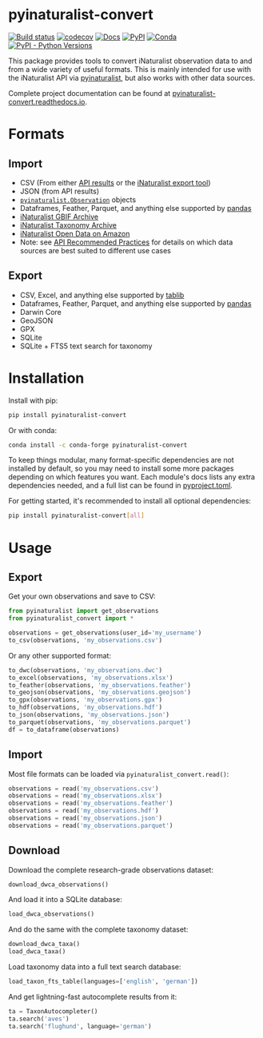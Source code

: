 # pyinaturalist-convert
[![Build status](https://github.com/pyinat/pyinaturalist-convert/workflows/Build/badge.svg)](https://github.com/pyinat/pyinaturalist-convert/actions)
[![codecov](https://codecov.io/gh/pyinat/pyinaturalist-convert/branch/main/graph/badge.svg?token=Mt3V5H409C)](https://codecov.io/gh/pyinat/pyinaturalist-convert)
[![Docs](https://img.shields.io/readthedocs/pyinaturalist-convert/stable)](https://pyinaturalist-convert.readthedocs.io)
[![PyPI](https://img.shields.io/pypi/v/pyinaturalist-convert?color=blue)](https://pypi.org/project/pyinaturalist-convert)
[![Conda](https://img.shields.io/conda/vn/conda-forge/pyinaturalist-convert?color=blue)](https://anaconda.org/conda-forge/pyinaturalist-convert)
[![PyPI - Python Versions](https://img.shields.io/pypi/pyversions/pyinaturalist-convert)](https://pypi.org/project/pyinaturalist-convert)

This package provides tools to convert iNaturalist observation data to and from a wide variety of
useful formats. This is mainly intended for use with the iNaturalist API
via [pyinaturalist](https://github.com/niconoe/pyinaturalist), but also works with other data sources.

Complete project documentation can be found at [pyinaturalist-convert.readthedocs.io](https://pyinaturalist-convert.readthedocs.io).

# Formats
## Import
* CSV (From either [API results](https://www.inaturalist.org/pages/api+reference#get-observations)
 or the [iNaturalist export tool](https://www.inaturalist.org/observations/export))
* JSON (from API results)
* [`pyinaturalist.Observation`](https://pyinaturalist.readthedocs.io/en/stable/modules/pyinaturalist.models.Observation.html) objects
* Dataframes, Feather, Parquet, and anything else supported by [pandas](https://pandas.pydata.org/pandas-docs/stable/user_guide/io.html)
* [iNaturalist GBIF Archive](https://www.inaturalist.org/pages/developers)
* [iNaturalist Taxonomy Archive](https://www.inaturalist.org/pages/developers)
* [iNaturalist Open Data on Amazon](https://github.com/inaturalist/inaturalist-open-data)
* Note: see [API Recommended Practices](https://www.inaturalist.org/pages/api+recommended+practices)
  for details on which data sources are best suited to different use cases

## Export
* CSV, Excel, and anything else supported by [tablib](https://tablib.readthedocs.io/en/stable/formats/)
* Dataframes, Feather, Parquet, and anything else supported by [pandas](https://pandas.pydata.org/pandas-docs/stable/user_guide/io.html)
* Darwin Core
* GeoJSON
* GPX
* SQLite
* SQLite + FTS5 text search for taxonomy

# Installation
Install with pip:
```bash
pip install pyinaturalist-convert
```

Or with conda:
```bash
conda install -c conda-forge pyinaturalist-convert
```

To keep things modular, many format-specific dependencies are not installed by default, so you may
need to install some more packages depending on which features you want. Each module's docs lists
any extra dependencies needed, and a full list can be found in
[pyproject.toml](https://github.com/pyinat/pyinaturalist-convert/blob/main/pyproject.toml#L27).

For getting started, it's recommended to install all optional dependencies:
```bash
pip install pyinaturalist-convert[all]
```

# Usage

## Export
Get your own observations and save to CSV:
```python
from pyinaturalist import get_observations
from pyinaturalist_convert import *

observations = get_observations(user_id='my_username')
to_csv(observations, 'my_observations.csv')
```

Or any other supported format:
```python
to_dwc(observations, 'my_observations.dwc')
to_excel(observations, 'my_observations.xlsx')
to_feather(observations, 'my_observations.feather')
to_geojson(observations, 'my_observations.geojson')
to_gpx(observations, 'my_observations.gpx')
to_hdf(observations, 'my_observations.hdf')
to_json(observations, 'my_observations.json')
to_parquet(observations, 'my_observations.parquet')
df = to_dataframe(observations)
```

## Import
Most file formats can be loaded via `pyinaturalist_convert.read()`:
```python
observations = read('my_observations.csv')
observations = read('my_observations.xlsx')
observations = read('my_observations.feather')
observations = read('my_observations.hdf')
observations = read('my_observations.json')
observations = read('my_observations.parquet')
```

## Download
Download the complete research-grade observations dataset:
```python
download_dwca_observations()
```

And load it into a SQLite database:
```python
load_dwca_observations()
```

And do the same with the complete taxonomy dataset:
```python
download_dwca_taxa()
load_dwca_taxa()
```

Load taxonomy data into a full text search database:
```python
load_taxon_fts_table(languages=['english', 'german'])
```

And get lightning-fast autocomplete results from it:
```python
ta = TaxonAutocompleter()
ta.search('aves')
ta.search('flughund', language='german')
```
